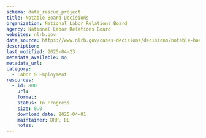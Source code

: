 ```yaml
---
schema: data_rescue_project 
title: Notable Board Decisions
organization: National Labor Relations Board
agency: National Labor Relations Board
websites: nlrb.gov
data_source: https://www.nlrb.gov/cases-decisions/decisions/notable-board-decisions
description: 
last_modified: 2025-04-23
metadata_available: No
metadata_url: 
category:
  - Labor & Employment 
resources:
  - id: 800
    url: 
    format: 
    status: In Progress
    size: 0.0
    download_date: 2025-04-01
    maintainer: DRP, DL
    notes: 
---
```

